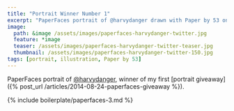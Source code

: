 ```yaml
---
title: "Portrait Winner Number 1"
excerpt: "PaperFaces portrait of @harvydanger drawn with Paper by 53 on an iPad."
image: 
  path: &image /assets/images/paperfaces-harvydanger-twitter.jpg 
  feature: *image
  teaser: /assets/images/paperfaces-harvydanger-twitter-teaser.jpg
  thumbnail: /assets/images/paperfaces-harvydanger-twitter-150.jpg
tags: [portrait, illustration, Paper by 53]
---
```


PaperFaces portrait of [@harvydanger](https://twitter.com/harvydanger), winner of my first [portrait giveaway]({% post_url /articles/2014-08-24-paperfaces-giveaway %}).

{% include boilerplate/paperfaces-3.md %}
